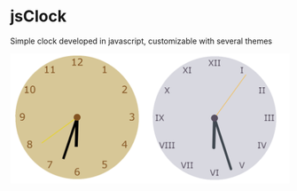 # jsClock

Simple clock developed in javascript, customizable with several themes


![Clock](clock-img.png)
